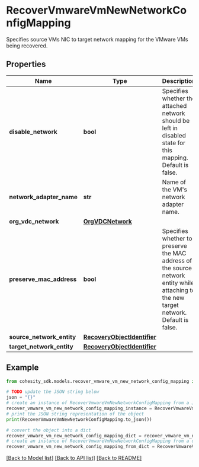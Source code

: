 # RecoverVmwareVmNewNetworkConfigMapping

Specifies source VMs NIC to target network mapping for the VMware VMs being recovered.

## Properties

Name | Type | Description | Notes
------------ | ------------- | ------------- | -------------
**disable_network** | **bool** | Specifies whether the attached network should be left in disabled state for this mapping. Default is false. | [optional] 
**network_adapter_name** | **str** | Name of the VM&#39;s network adapter name. | [optional] 
**org_vdc_network** | [**OrgVDCNetwork**](OrgVDCNetwork.md) |  | [optional] 
**preserve_mac_address** | **bool** | Specifies whether to preserve the MAC address of the source network entity while attaching to the new target network. Default is false. | [optional] 
**source_network_entity** | [**RecoveryObjectIdentifier**](RecoveryObjectIdentifier.md) |  | [optional] 
**target_network_entity** | [**RecoveryObjectIdentifier**](RecoveryObjectIdentifier.md) |  | [optional] 

## Example

```python
from cohesity_sdk.models.recover_vmware_vm_new_network_config_mapping import RecoverVmwareVmNewNetworkConfigMapping

# TODO update the JSON string below
json = "{}"
# create an instance of RecoverVmwareVmNewNetworkConfigMapping from a JSON string
recover_vmware_vm_new_network_config_mapping_instance = RecoverVmwareVmNewNetworkConfigMapping.from_json(json)
# print the JSON string representation of the object
print(RecoverVmwareVmNewNetworkConfigMapping.to_json())

# convert the object into a dict
recover_vmware_vm_new_network_config_mapping_dict = recover_vmware_vm_new_network_config_mapping_instance.to_dict()
# create an instance of RecoverVmwareVmNewNetworkConfigMapping from a dict
recover_vmware_vm_new_network_config_mapping_from_dict = RecoverVmwareVmNewNetworkConfigMapping.from_dict(recover_vmware_vm_new_network_config_mapping_dict)
```
[[Back to Model list]](../README.md#documentation-for-models) [[Back to API list]](../README.md#documentation-for-api-endpoints) [[Back to README]](../README.md)


